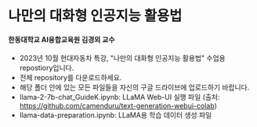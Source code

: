 # 나만의 대화형 인공지능 활용법
#### 한동대학교 AI융합교육원 김경외 교수

- 2023년 10월 현대자동차 특강, "나만의 대화형 인공지능 활용법" 수업용 repostiory입니다.
- 전체 repository를 다운로드하세요.
- 해당 폴더 안에 있는 모든 파일들을 자신의 구글 드라이브에 업로드하기 바랍니다.
- llama-2-7b-chat_GuideK.ipynb: LLaMA Web-UI 실행 파일 (출처: https://github.com/camenduru/text-generation-webui-colab)
- llama-data-preparation.ipynb: LLaMA용 학습 데이터 생성 파일

